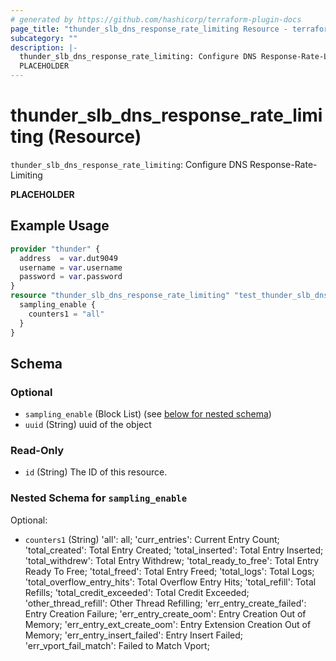 ```yaml
---
# generated by https://github.com/hashicorp/terraform-plugin-docs
page_title: "thunder_slb_dns_response_rate_limiting Resource - terraform-provider-thunder"
subcategory: ""
description: |-
  thunder_slb_dns_response_rate_limiting: Configure DNS Response-Rate-Limiting
  PLACEHOLDER
---
```


# thunder_slb_dns_response_rate_limiting (Resource)

`thunder_slb_dns_response_rate_limiting`: Configure DNS Response-Rate-Limiting

__PLACEHOLDER__

## Example Usage

```terraform
provider "thunder" {
  address  = var.dut9049
  username = var.username
  password = var.password
}
resource "thunder_slb_dns_response_rate_limiting" "test_thunder_slb_dns_response_rate_limiting" {
  sampling_enable {
    counters1 = "all"
  }
}
```

<!-- schema generated by tfplugindocs -->
## Schema

### Optional

- `sampling_enable` (Block List) (see [below for nested schema](#nestedblock--sampling_enable))
- `uuid` (String) uuid of the object

### Read-Only

- `id` (String) The ID of this resource.

<a id="nestedblock--sampling_enable"></a>
### Nested Schema for `sampling_enable`

Optional:

- `counters1` (String) 'all': all; 'curr_entries': Current Entry Count; 'total_created': Total Entry Created; 'total_inserted': Total Entry Inserted; 'total_withdrew': Total Entry Withdrew; 'total_ready_to_free': Total Entry Ready To Free; 'total_freed': Total Entry Freed; 'total_logs': Total Logs; 'total_overflow_entry_hits': Total Overflow Entry Hits; 'total_refill': Total Refills; 'total_credit_exceeded': Total Credit Exceeded; 'other_thread_refill': Other Thread Refilling; 'err_entry_create_failed': Entry Creation Failure; 'err_entry_create_oom': Entry Creation Out of Memory; 'err_entry_ext_create_oom': Entry Extension Creation Out of Memory; 'err_entry_insert_failed': Entry Insert Failed; 'err_vport_fail_match': Failed to Match Vport;


